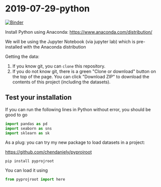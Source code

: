 # 2019-07-29-python

[![Binder](https://mybinder.org/badge_logo.svg)](https://mybinder.org/v2/gh/chendaniely/2019-07-29-python_live/master)

Install Python using Anaconda: https://www.anaconda.com/distribution/

We will be using the Jupyter Notebook (via jupyter lab) which is pre-installed with the Anaconda distribution

Getting the data:

1. If you know git, you can `clone` this repository.
2. If you do not know git, there is a green "Clone or download" button on the top of the page.
  You can click "Download ZIP" to download the contents of this project (including the datasets).

## Test your installation

If you can run the following lines in Python without error, you should be good to go

```python
import pandas as pd
import seaborn as sns
import sklearn as sk
```

As a plug: you can try my new package to load datasets in a project:

https://github.com/chendaniely/pyprojroot

```
pip install pyprojroot
```

You can load it using

```python 
from pyprojroot import here
```
